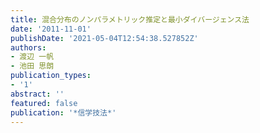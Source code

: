 ```yaml
---
title: 混合分布のノンパラメトリック推定と最小ダイバージェンス法
date: '2011-11-01'
publishDate: '2021-05-04T12:54:38.527852Z'
authors:
- 渡辺 一帆
- 池田 思朗
publication_types:
- '1'
abstract: ''
featured: false
publication: '*信学技法*'
---
```

